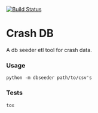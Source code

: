 [![Build Status](https://travis-ci.org/agrc/Crash-db.svg?branch=travis)](https://travis-ci.org/agrc/Crash-db)

Crash DB
========

A db seeder etl tool for crash data.

### Usage
`python -m dbseeder path/to/csv's`

### Tests
`tox`
